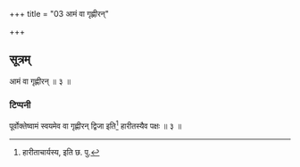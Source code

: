 +++
title = "03 आमं वा गृह्णीरन्"

+++
## सूत्रम्
आमं वा गृह्णीरन् ॥ ३ ॥  
### टिप्पनी
पूर्वोक्तेष्वामं स्वयमेव वा गृह्णीरन् द्विजा इति[^२] हारीतस्यैव पक्षः ॥ ३ ॥  

[^२]:

    हारीताचार्यस्य, इति छ. पु.
